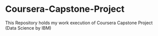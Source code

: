 # Coursera-Capstone-Project
This Repository holds my work execution of Coursera Capstone Project (Data Science by IBM)
